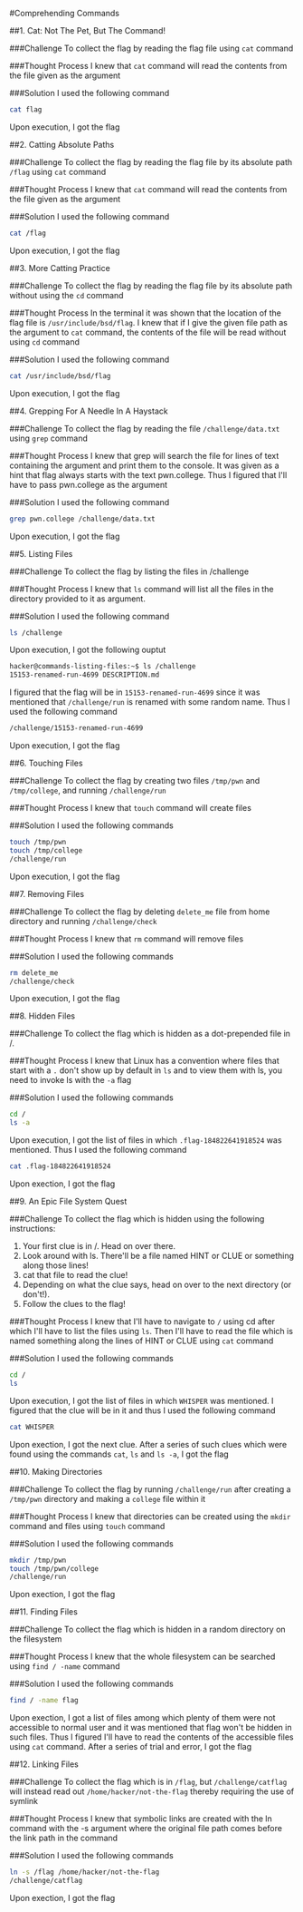 #Comprehending Commands

##1. Cat: Not The Pet, But The Command!

###Challenge
To collect the flag by reading the flag file using `cat` command

###Thought Process
I knew that `cat` command will read the contents from the file given as the argument

###Solution
I used the following command
```bash
cat flag
```
Upon execution, I got the flag

##2. Catting Absolute Paths

###Challenge
To collect the flag by reading the flag file by its absolute path `/flag` using `cat` command 

###Thought Process
I knew that `cat` command will read the contents from the file given as the argument

###Solution
I used the following command
```bash
cat /flag
```
Upon execution, I got the flag

##3. More Catting Practice

###Challenge
To collect the flag by reading the flag file by its absolute path without using the `cd` command

###Thought Process
In the terminal it was shown that the location of the flag file is `/usr/include/bsd/flag`. I knew that if I give the given file path as the argument to `cat` command, the contents of the file will be read without using `cd` command 

###Solution
I used the following command
```bash
cat /usr/include/bsd/flag
```
Upon execution, I got the flag

##4. Grepping For A Needle In A Haystack

###Challenge
To collect the flag by reading the file `/challenge/data.txt` using `grep` command

###Thought Process
I knew that grep will search the file for lines of text containing the argument and print them to the console. It was given as a hint that flag always starts with the text pwn.college. Thus I figured that I'll have to pass pwn.college as the argument

###Solution
I used the following command
```bash
grep pwn.college /challenge/data.txt
```
Upon execution, I got the flag

##5. Listing Files

###Challenge
To collect the flag by listing the files in /challenge

###Thought Process
I knew that `ls` command will list all the files in the directory provided to it as argument. 

###Solution
I used the following command
```bash
ls /challenge
```
Upon execution, I got the following ouptut
```bash
hacker@commands-listing-files:~$ ls /challenge
15153-renamed-run-4699 DESCRIPTION.md
```
I figured that the flag will be in `15153-renamed-run-4699` since it was mentioned that `/challenge/run` is renamed with some random name. Thus I used the following command
```bash
/challenge/15153-renamed-run-4699 
```
Upon execution, I got the flag

##6. Touching Files

###Challenge
To collect the flag by creating two files `/tmp/pwn` and `/tmp/college`, and running `/challenge/run`

###Thought Process
I knew that `touch` command will create files

###Solution
I used the following commands
```bash
touch /tmp/pwn
touch /tmp/college
/challenge/run
```
Upon execution, I got the flag

##7. Removing Files

###Challenge
To collect the flag by deleting `delete_me` file from home directory and running `/challenge/check`

###Thought Process
I knew that `rm` command will remove files

###Solution
I used the following commands
```bash
rm delete_me
/challenge/check
```
Upon execution, I got the flag

##8. Hidden Files

###Challenge
To collect the flag which is hidden as a dot-prepended file in /.

###Thought Process
I knew that Linux has a convention where files that start with a `.` don't show up by default in `ls` and to view them with ls, you need to invoke ls with the `-a` flag

###Solution
I used the following commands
```bash
cd /
ls -a
```
Upon execution, I got the list of files in which `.flag-184822641918524` was mentioned. Thus I used the following command
```bash
cat .flag-184822641918524
```
Upon exection, I got the flag

##9. An Epic File System Quest

###Challenge
To collect the flag which is hidden using the following instructions:
1. Your first clue is in /. Head on over there.
2. Look around with ls. There'll be a file named HINT or CLUE or something along those lines!
3. cat that file to read the clue!
4. Depending on what the clue says, head on over to the next directory (or don't!).
5. Follow the clues to the flag!

###Thought Process
I knew that I'll have to navigate to `/` using cd after which I'll have to list the files using `ls`. Then I'll have to read the file which is named something along the lines of HINT or CLUE using `cat` command

###Solution
I used the following commands
```bash
cd /
ls 
```
Upon execution, I got the list of files in which `WHISPER` was mentioned. I figured that the clue will be in it and thus I used the following command
```bash
cat WHISPER
```
Upon exection, I got the next clue. After a series of such clues which were found using the commands `cat`, `ls` and `ls -a`, I got the flag

##10. Making Directories

###Challenge
To collect the flag by running `/challenge/run` after creating a `/tmp/pwn` directory and making a `college` file within it

###Thought Process
I knew that directories can be created using the `mkdir` command and files using `touch` command

###Solution
I used the following commands
```bash
mkdir /tmp/pwn
touch /tmp/pwn/college
/challenge/run
```
Upon exection, I got the flag

##11. Finding Files

###Challenge
To collect the flag which is hidden in a random directory on the filesystem

###Thought Process
I knew that the whole filesystem can be searched using `find / -name` command

###Solution
I used the following commands
```bash
find / -name flag
```
Upon exection, I got a list of files among which plenty of them were not accessible to normal user and it was mentioned that flag won't be hidden in such files. Thus I figured I'll have to read the contents of the accessible files using `cat` command. After a series of trial and error, I got the flag

##12. Linking Files

###Challenge
To collect the flag which is in `/flag`, but `/challenge/catflag` will instead read out `/home/hacker/not-the-flag` thereby requiring the use of symlink

###Thought Process
I knew that symbolic links are created with the ln command with the -s argument where the original file path comes before the link path in the command

###Solution
I used the following commands
```bash
ln -s /flag /home/hacker/not-the-flag
/challenge/catflag
```
Upon exection, I got the flag







